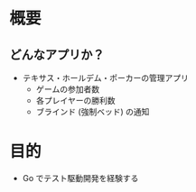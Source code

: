 # 概要

## どんなアプリか？

- テキサス・ホールデム・ポーカーの管理アプリ
  - ゲームの参加者数
  - 各プレイヤーの勝利数
  - ブラインド (強制ベッド) の通知

# 目的

- Go でテスト駆動開発を経験する
